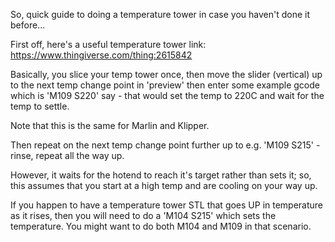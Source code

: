 So, quick guide to doing a temperature tower in case you haven't done it before...

First off, here's a useful temperature tower link: https://www.thingiverse.com/thing:2615842

Basically, you slice your temp tower once, then move the slider (vertical) up to the 
next temp change point in 'preview' then enter some example gcode which is 
'M109 S220' say - that would set the temp to 220C and wait for the temp to settle.

Note that this is the same for Marlin and Klipper.

Then repeat on the next temp change point further up to e.g. 'M109 S215' - rinse, 
repeat all the way up.

However, it waits for the hotend to reach it's target rather than sets it; so, this 
assumes that you start at a high temp and are cooling on your way up.

If you happen to have a temperature tower STL that goes UP in temperature as it rises,
then you will need to do a 'M104 S215' which sets the temperature.  You might want to do
both M104 and M109 in that scenario. 
